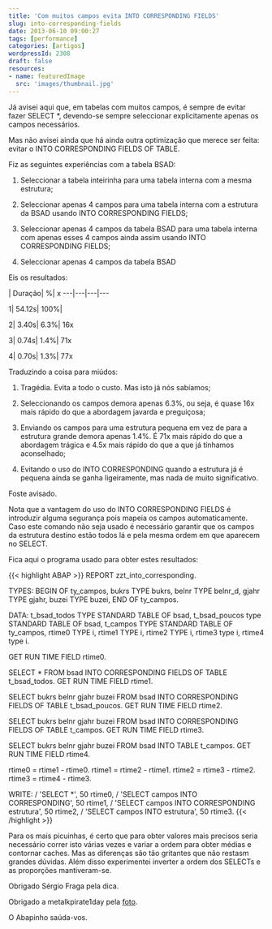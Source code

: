 ```yaml
---
title: 'Com muitos campos evita INTO CORRESPONDING FIELDS'
slug: into-corresponding-fields
date: 2013-06-10 09:00:27
tags: [performance]
categories: [artigos]
wordpressId: 2308
draft: false
resources:
- name: featuredImage
  src: 'images/thumbnail.jpg'
---
```

Já avisei aqui que, em tabelas com muitos campos, é sempre de evitar fazer SELECT *, devendo-se sempre seleccionar explicitamente apenas os campos necessários.

Mas não avisei ainda que há ainda outra optimização que merece ser feita: evitar o INTO CORRESPONDING FIELDS OF TABLE.

<!--more-->

Fiz as seguintes experiências com a tabela BSAD:

  1. Seleccionar a tabela inteirinha para uma tabela interna com a mesma estrutura;

  2. Seleccionar apenas 4 campos para uma tabela interna com a estrutura da BSAD usando INTO CORRESPONDING FIELDS;

  3. Seleccionar apenas 4 campos da tabela BSAD para uma tabela interna com apenas esses 4 campos ainda assim usando INTO CORRESPONDING FIELDS;

  4. Seleccionar apenas 4 campos da tabela BSAD

Eis os resultados:

 | Duração| %| x
---|---|---|---

1| 54.12s| 100%|

2| 3.40s| 6.3%| 16x

3| 0.74s| 1.4%| 71x

4| 0.70s| 1.3%| 77x

Traduzindo a coisa para miúdos:

  1. Tragédia. Evita a todo o custo. Mas isto já nós sabíamos;

  2. Seleccionando os campos demora apenas 6.3%, ou seja, é quase 16x mais rápido do que a abordagem javarda e preguiçosa;

  3. Enviando os campos para uma estrutura pequena em vez de para a estrutura grande demora apenas 1.4%. É 71x mais rápido do que a abordagem trágica e 4.5x mais rápido do que a que já tínhamos aconselhado;

  4. Evitando o uso do INTO CORRESPONDING quando a estrutura já é pequena ainda se ganha ligeiramente, mas nada de muito significativo.

Foste avisado.

Nota que a vantagem do uso do INTO CORRESPONDING FIELDS é introduzir alguma segurança pois mapeia os campos automaticamente. Caso este comando não seja usado é necessário garantir que os campos da estrutura destino estão todos lá e pela mesma ordem em que aparecem no SELECT.

Fica aqui o programa usado para obter estes resultados:


{{< highlight ABAP >}}
REPORT zzt_into_corresponding.

TYPES: BEGIN OF ty_campos,
         bukrs TYPE bukrs,
         belnr TYPE belnr_d,
         gjahr TYPE gjahr,
         buzei TYPE buzei,
       END OF ty_campos.

DATA: t_bsad_todos  TYPE STANDARD TABLE OF bsad,
      t_bsad_poucos type STANDARD TABLE OF bsad,
      t_campos      TYPE STANDARD TABLE OF ty_campos,
      rtime0        TYPE i,
      rtime1        TYPE i,
      rtime2        TYPE i,
      rtime3        type i,
      rtime4        type i.

GET RUN TIME FIELD rtime0.

SELECT * FROM bsad
  INTO CORRESPONDING FIELDS OF TABLE t_bsad_todos.
GET RUN TIME FIELD rtime1.

SELECT bukrs belnr gjahr buzei FROM bsad
  INTO CORRESPONDING FIELDS OF TABLE t_bsad_poucos.
GET RUN TIME FIELD rtime2.

SELECT bukrs belnr gjahr buzei FROM bsad
  INTO CORRESPONDING FIELDS OF TABLE t_campos.
GET RUN TIME FIELD rtime3.

SELECT bukrs belnr gjahr buzei FROM bsad
  INTO TABLE t_campos.
GET RUN TIME FIELD rtime4.

rtime0 = rtime1 - rtime0.
rtime1 = rtime2 - rtime1.
rtime2 = rtime3 - rtime2.
rtime3 = rtime4 - rtime3.

WRITE: / 'SELECT *', 50 rtime0,
       / 'SELECT campos INTO CORRESPONDING', 50 rtime1,
       / 'SELECT campos INTO CORRESPONDING estrutura', 50 rtime2,
       / 'SELECT campos INTO estrutura', 50 rtime3.
{{< /highlight >}}

Para os mais picuinhas, é certo que para obter valores mais precisos seria necessário correr isto várias vezes e variar a ordem para obter médias e contornar caches. Mas as diferenças são tão gritantes que não restasm grandes dúvidas. Além disso experimentei inverter a ordem dos SELECTs e as proporções mantiveram-se.

Obrigado Sérgio Fraga pela dica.

Obrigado a metalkpirate1day pela [foto][1].

O Abapinho saúda-vos.

   [1]: https://www.flickr.com/photos/metalkpirate1day/3859785368

